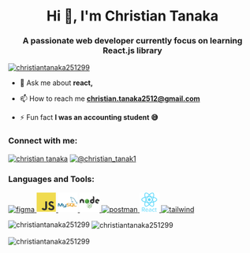 <h1 align="center">Hi 👋, I'm Christian Tanaka</h1>
<h3 align="center">A passionate web developer currently focus on learning React.js library</h3>

<p align="left"> <a href="https://github.com/ryo-ma/github-profile-trophy"><img src="https://github-profile-trophy.vercel.app/?username=christiantanaka251299" alt="christiantanaka251299" /></a> </p>

- 💬 Ask me about **react,**

- 📫 How to reach me **christian.tanaka2512@gmail.com**

- ⚡ Fun fact **I was an accounting student 😅**

<h3 align="left">Connect with me:</h3>
<p align="left">
<a href="https://linkedin.com/in/christian tanaka" target="blank"><img align="center" src="https://raw.githubusercontent.com/rahuldkjain/github-profile-readme-generator/master/src/images/icons/Social/linked-in-alt.svg" alt="christian tanaka" height="30" width="40" /></a>
<a href="https://www.hackerrank.com/@christian_tanak1" target="blank"><img align="center" src="https://raw.githubusercontent.com/rahuldkjain/github-profile-readme-generator/master/src/images/icons/Social/hackerearth.svg" alt="@christian_tanak1" height="30" width="40" /></a>
</p>

<h3 align="left">Languages and Tools:</h3>
<p align="left"> <a href="https://www.figma.com/" target="_blank" rel="noreferrer"> <img src="https://www.vectorlogo.zone/logos/figma/figma-icon.svg" alt="figma" width="40" height="40"/> </a> <a href="https://developer.mozilla.org/en-US/docs/Web/JavaScript" target="_blank" rel="noreferrer"> <img src="https://raw.githubusercontent.com/devicons/devicon/master/icons/javascript/javascript-original.svg" alt="javascript" width="40" height="40"/> </a> <a href="https://www.mysql.com/" target="_blank" rel="noreferrer"> <img src="https://raw.githubusercontent.com/devicons/devicon/master/icons/mysql/mysql-original-wordmark.svg" alt="mysql" width="40" height="40"/> </a> <a href="https://nodejs.org" target="_blank" rel="noreferrer"> <img src="https://raw.githubusercontent.com/devicons/devicon/master/icons/nodejs/nodejs-original-wordmark.svg" alt="nodejs" width="40" height="40"/> </a> <a href="https://postman.com" target="_blank" rel="noreferrer"> <img src="https://www.vectorlogo.zone/logos/getpostman/getpostman-icon.svg" alt="postman" width="40" height="40"/> </a> <a href="https://reactjs.org/" target="_blank" rel="noreferrer"> <img src="https://raw.githubusercontent.com/devicons/devicon/master/icons/react/react-original-wordmark.svg" alt="react" width="40" height="40"/> </a> <a href="https://tailwindcss.com/" target="_blank" rel="noreferrer"> <img src="https://www.vectorlogo.zone/logos/tailwindcss/tailwindcss-icon.svg" alt="tailwind" width="40" height="40"/> </a> </p>

<p><img align="left" src="https://github-readme-stats.vercel.app/api/top-langs?username=christiantanaka251299&show_icons=true&locale=en&layout=compact" alt="christiantanaka251299" /></p>

<p>&nbsp;<img align="center" src="https://github-readme-stats.vercel.app/api?username=christiantanaka251299&show_icons=true&locale=en" alt="christiantanaka251299" /></p>

<p><img align="center" src="https://github-readme-streak-stats.herokuapp.com/?user=christiantanaka251299&" alt="christiantanaka251299" /></p>

